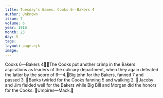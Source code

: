 ```yaml
---
title: Tuesday’s Games: Cooks 6--Bakers 4
author: Unknown
issue: 7
volume: 6
year: 1916
month: 23
day: V
tags:
layout: page.njk
image:
---
```

Cooks 6—Bakers 4The Cooks put another crimp in the Bakers aspirations as leaders of the culinary department, when they again defeated the latter by the score of 6—4.Big john for the Bakers, fanned 7 and passed 3. Banks twirled for the Cooks fanning 5 and walking 2. Jacoby and Jim fielded well for the Bakers while Big Bill and Morgan did the honors for the Cooks. Umpires—Mack.
